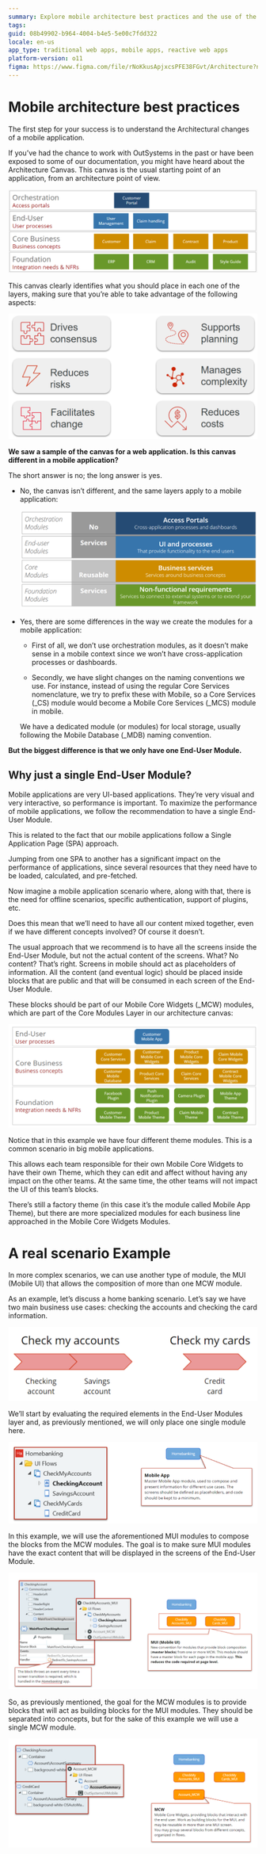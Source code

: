 ```yaml
---
summary: Explore mobile architecture best practices and the use of the Architecture Canvas in OutSystems 11 (O11) for streamlined application development.
tags:
guid: 08b49902-b964-4004-b4e5-5e00c7fdd322
locale: en-us
app_type: traditional web apps, mobile apps, reactive web apps
platform-version: o11
figma: https://www.figma.com/file/rNoKkusApjxcsPFE38FGvt/Architecture?node-id=147:352
---
```

# Mobile architecture best practices

The first step for your success is to understand the Architectural changes of a mobile application.

If you’ve had the chance to work with OutSystems in the past or have been exposed to some of our documentation, you might have heard about the Architecture Canvas. This canvas is the usual starting point of an application, from an architecture point of view.

![Diagram of the Architecture Canvas showing different layers for application development.](images/how_to_build_mobile_app_0.png "Architecture Canvas Overview")

This canvas clearly identifies what you should place in each one of the layers, making sure that you’re able to take advantage of the following aspects:

![Graphic highlighting the benefits of using the Architecture Canvas, such as consensus, risk reduction, and cost savings.](images/how_to_build_mobile_app_1.png "Architecture Canvas Benefits")

**We saw a sample of the canvas for a web application. Is this canvas different in a mobile application?**

The short answer is no; the long answer is yes.

* No, the canvas isn’t different, and the same layers apply to a mobile application:

    ![Diagram illustrating the layers of mobile application architecture, including orchestration, end-user, core business, and foundation modules.](images/how_to_build_mobile_app_2.png "Mobile Application Architecture Layers")


* Yes, there are some differences in the way we create the modules for a mobile application:
    
    * First of all, we don’t use orchestration modules, as it doesn’t make sense in a mobile context since we won’t have cross-application processes or dashboards.
    
    * Secondly, we have slight changes on the naming conventions we use. For instance, instead of using the regular Core Services nomenclature, we try to prefix these with Mobile, so a Core Services (_CS) module would become a Mobile Core Services (_MCS) module in mobile.
    
    We have a dedicated module (or modules) for local storage, usually following the Mobile Database (_MDB) naming convention.

**But the biggest difference is that we only have one End-User Module.**

## Why just a single End-User Module?

Mobile applications are very UI-based applications. They’re very visual and very interactive, so performance is important. To maximize the performance of mobile applications, we follow the recommendation to have a single End-User Module.

This is related to the fact that our mobile applications follow a Single Application Page (SPA) approach.

Jumping from one SPA to another has a significant impact on the performance of applications, since several resources that they need have to be loaded, calculated, and pre-fetched.

Now imagine a mobile application scenario where, along with that, there is the need for offline scenarios, specific authentication, support of plugins, etc.

Does this mean that we’ll need to have all our content mixed together, even if we have different concepts involved? Of course it doesn’t.

The usual approach that we recommend is to have all the screens inside the End-User Module, but not the actual content of the screens. What? No content? That’s right. Screens in mobile should act as placeholders of information. All the content (and eventual logic) should be placed inside blocks that are public and that will be consumed in each screen of the End-User Module.

These blocks should be part of our Mobile Core Widgets (_MCW) modules, which are part of the Core Modules Layer in our architecture canvas:

![Detailed view of the core modules layer in mobile architecture, showing the relationship between end-user modules and mobile core widgets.](images/how_to_build_mobile_app_3.png "Core Modules in Mobile Architecture")

Notice that in this example we have four different theme modules. This is a common scenario in big mobile applications.

This allows each team responsible for their own Mobile Core Widgets to have their own Theme, which they can edit and affect without having any impact on the other teams. At the same time, the other teams will not impact the UI of this team’s blocks.

There’s still a factory theme (in this case it’s the module called Mobile App Theme), but there are more specialized modules for each business line approached in the Mobile Core Widgets Modules.


# A real scenario Example

In more complex scenarios, we can use another type of module, the MUI (Mobile UI) that allows the composition of more than one MCW module.

As an example, let’s discuss a home banking scenario. Let’s say we have two main business use cases: checking the accounts and checking the card information.

![Illustration of two main use cases for a home banking scenario: checking accounts and card information.](images/how_to_build_mobile_app_4.png "Home Banking Use Cases")

We’ll start by evaluating the required elements in the End-User Modules layer and, as previously mentioned, we will only place one single module here.

![Diagram showing a single end-user module for a home banking mobile application.](images/how_to_build_mobile_app_5.png "End-User Module for Home Banking")

In this example, we will use the aforementioned MUI modules to compose the blocks from the MCW modules. The goal is to make sure MUI modules have the exact content that will be displayed in the screens of the End-User Module.

![Diagram explaining how MUI modules compose blocks from MCW modules for a mobile application.](images/how_to_build_mobile_app_6.png "Composition of MUI Modules")

So, as previously mentioned, the goal for the MCW modules is to provide blocks that will act as building blocks for the MUI modules. They should be separated into concepts, but for the sake of this example we will use a single MCW module.

![Structure of a single MCW module showing how it provides blocks for the MUI modules in a mobile application.](images/how_to_build_mobile_app_7.png "MCW Module Structure")

